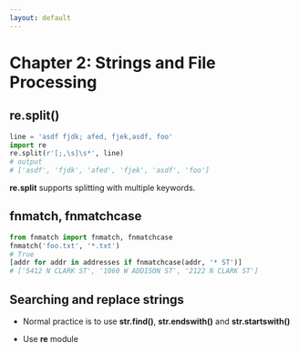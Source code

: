 ```yaml
---
layout: default
---
```


# Chapter 2: Strings and File Processing

## re.split()
```Python
line = 'asdf fjdk; afed, fjek,asdf, foo'
import re
re.split(r'[;,\s]\s*', line)
# output
# ['asdf', 'fjdk', 'afed', 'fjek', 'asdf', 'foo']
```

**re.split** supports splitting with multiple keywords.

## fnmatch, fnmatchcase
```Python
from fnmatch import fnmatch, fnmatchcase
fnmatch('foo.txt', '*.txt')
# True
[addr for addr in addresses if fnmatchcase(addr, '* ST')]
# ['5412 N CLARK ST', '1060 W ADDISON ST', '2122 N CLARK ST']
```

## Searching and replace strings
* Normal practice is to use **str.find()**, **str.endswith()** and **str.startswith()**

* Use **re** module

```Python
```
